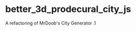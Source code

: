 better_3d_prodecural_city_js
============================

A refactoring of MrDoob's City Generator .1
